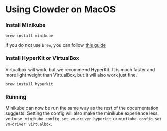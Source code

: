 # Using Clowder on MacOS

### Install Minikube

`brew install minikube`

If you do not use `brew`, you can follow [this guide](https://v1-18.docs.kubernetes.io/docs/tasks/tools/install-minikube/)


### Install HyperKit or VirtualBox

Virtualbox will work, but we recommend HyperKit. It is much faster and more 
light weight than VirtualBox, but it will also work just fine. 

`brew install hyperkit`


### Running

Minikube can now be run the same way as the rest of the documentation suggests. 
Setting the config will also make the minikube experience less verbose.
`minikube config set vm-driver hyperkit` or  `minikube config set vm-driver virtualbox`.

